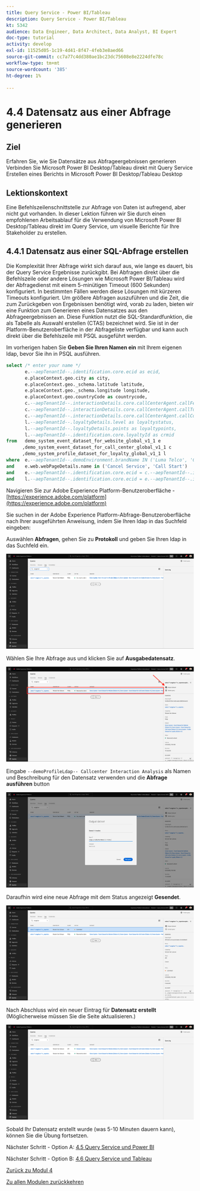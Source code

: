 ```yaml
---
title: Query Service - Power BI/Tableau
description: Query Service - Power BI/Tableau
kt: 5342
audience: Data Engineer, Data Architect, Data Analyst, BI Expert
doc-type: tutorial
activity: develop
exl-id: 11525d05-1c19-4d41-8f47-4feb3e8aed66
source-git-commit: cc7a77c4dd380ae1bc23dc75608e8e2224dfe78c
workflow-type: tm+mt
source-wordcount: '385'
ht-degree: 1%

---
```


# 4.4 Datensatz aus einer Abfrage generieren

## Ziel

Erfahren Sie, wie Sie Datensätze aus Abfrageergebnissen generieren Verbinden Sie Microsoft Power BI Desktop/Tableau direkt mit Query Service Erstellen eines Berichts in Microsoft Power BI Desktop/Tableau Desktop

## Lektionskontext

Eine Befehlszeilenschnittstelle zur Abfrage von Daten ist aufregend, aber nicht gut vorhanden. In dieser Lektion führen wir Sie durch einen empfohlenen Arbeitsablauf für die Verwendung von Microsoft Power BI Desktop/Tableau direkt im Query Service, um visuelle Berichte für Ihre Stakeholder zu erstellen.

## 4.4.1 Datensatz aus einer SQL-Abfrage erstellen

Die Komplexität Ihrer Abfrage wirkt sich darauf aus, wie lange es dauert, bis der Query Service Ergebnisse zurückgibt. Bei Abfragen direkt über die Befehlszeile oder andere Lösungen wie Microsoft Power BI/Tableau wird der Abfragedienst mit einem 5-minütigen Timeout (600 Sekunden) konfiguriert. In bestimmten Fällen werden diese Lösungen mit kürzeren Timeouts konfiguriert. Um größere Abfragen auszuführen und die Zeit, die zum Zurückgeben von Ergebnissen benötigt wird, vorab zu laden, bieten wir eine Funktion zum Generieren eines Datensatzes aus den Abfrageergebnissen an. Diese Funktion nutzt die SQL-Standardfunktion, die als Tabelle als Auswahl erstellen (CTAS) bezeichnet wird. Sie ist in der Platform-Benutzeroberfläche in der Abfrageliste verfügbar und kann auch direkt über die Befehlszeile mit PSQL ausgeführt werden.

Im vorherigen haben Sie **Geben Sie Ihren Namen ein** mit Ihrem eigenen ldap, bevor Sie ihn in PSQL ausführen.

```sql
select /* enter your name */
       e.--aepTenantId--.identification.core.ecid as ecid,
       e.placeContext.geo.city as city,
       e.placeContext.geo._schema.latitude latitude,
       e.placeContext.geo._schema.longitude longitude,
       e.placeContext.geo.countryCode as countrycode,
       c.--aepTenantId--.interactionDetails.core.callCenterAgent.callFeeling as callFeeling,
       c.--aepTenantId--.interactionDetails.core.callCenterAgent.callTopic as callTopic,
       c.--aepTenantId--.interactionDetails.core.callCenterAgent.callContractCancelled as contractCancelled,
       l.--aepTenantId--.loyaltyDetails.level as loyaltystatus,
       l.--aepTenantId--.loyaltyDetails.points as loyaltypoints,
       l.--aepTenantId--.identification.core.loyaltyId as crmid
from   demo_system_event_dataset_for_website_global_v1_1 e
      ,demo_system_event_dataset_for_call_center_global_v1_1 c
      ,demo_system_profile_dataset_for_loyalty_global_v1_1 l
where  e.--aepTenantId--.demoEnvironment.brandName IN ('Luma Telco', 'Citi Signal')
and    e.web.webPageDetails.name in ('Cancel Service', 'Call Start')
and    e.--aepTenantId--.identification.core.ecid = c.--aepTenantId--.identification.core.ecid
and    l.--aepTenantId--.identification.core.ecid = e.--aepTenantId--.identification.core.ecid;
```

Navigieren Sie zur Adobe Experience Platform-Benutzeroberfläche - [https://experience.adobe.com/platform](https://experience.adobe.com/platform)

Sie suchen in der Adobe Experience Platform-Abfrage-Benutzeroberfläche nach Ihrer ausgeführten Anweisung, indem Sie Ihren ldap in das Suchfeld eingeben:

Auswählen **Abfragen**, gehen Sie zu **Protokoll** und geben Sie Ihren ldap in das Suchfeld ein.

![search-query-for-ctas.png](./images/search-query-for-ctas.png)

Wählen Sie Ihre Abfrage aus und klicken Sie auf **Ausgabedatensatz**.

![search-query-for-ctas.png](./images/search-query-for-ctasa.png)

Eingabe `--demoProfileLdap-- Callcenter Interaction Analysis` als Namen und Beschreibung für den Datensatz verwenden und die **Abfrage ausführen** button

![create-ctas-dataset.png](./images/create-ctas-dataset.png)

Daraufhin wird eine neue Abfrage mit dem Status angezeigt **Gesendet**.

![ctas-query-submit.png](./images/ctas-query-submitted.png)

Nach Abschluss wird ein neuer Eintrag für **Datensatz erstellt** (Möglicherweise müssen Sie die Seite aktualisieren.)

![ctas-dataset-created.png](./images/ctas-dataset-created.png)

Sobald Ihr Datensatz erstellt wurde (was 5-10 Minuten dauern kann), können Sie die Übung fortsetzen.

Nächster Schritt - Option A: [4.5 Query Service und Power BI](./ex5.md)

Nächster Schritt - Option B: [4.6 Query Service und Tableau](./ex6.md)

[Zurück zu Modul 4](./query-service.md)

[Zu allen Modulen zurückkehren](../../overview.md)

